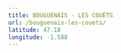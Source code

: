 ```yaml
---
title: BOUGUENAIS - LES COUËTS
url: /bouguenais-les-couets/
latitude: 47.18
longitude: -1.588
---
```

